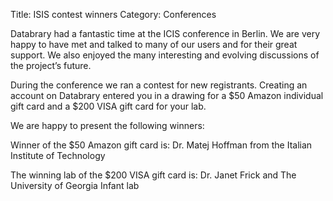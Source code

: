 Title: ISIS contest winnersCategory: ConferencesDatabrary had a fantastic time at the ICIS conference in Berlin. We are very happy to have met and talked to many of our users and for their great support. We also enjoyed the many interesting and evolving discussions of the project’s future. During the conference we ran a contest for new registrants. Creating an account on Databrary entered you in a drawing for a $50 Amazon individual gift card and a $200 VISA gift card for your lab. We are happy to present the following winners:Winner of the $50 Amazon gift card is:Dr. Matej Hoffman from the Italian Institute of TechnologyThe winning lab of the $200 VISA gift card is:Dr. Janet Frick and The University of Georgia Infant lab